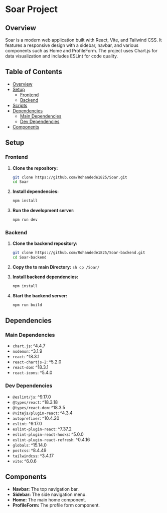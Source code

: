 # Soar Project

## Overview
Soar is a modern web application built with React, Vite, and Tailwind CSS. It features a responsive design with a sidebar, navbar, and various components such as Home and ProfileForm. The project uses Chart.js for data visualization and includes ESLint for code quality.

## Table of Contents
- [Overview](#overview)
- [Setup](#setup)
    - [Frontend](#frontend)
    - [Backend](#backend)
- [Scripts](#scripts)
- [Dependencies](#dependencies)
    - [Main Dependencies](#main-dependencies)
    - [Dev Dependencies](#dev-dependencies)
- [Components](#components)

## Setup

### Frontend
1. **Clone the repository:**
     ```sh
     git clone https://github.com/Rohandede1825/Soar.git
     cd Soar
     ```


2. **Install dependencies:**
     ```sh
     npm install
     ```

3. **Run the development server:**
     ```sh
     npm run dev
     ```

### Backend
1. **Clone the backend repository:**
    ```sh
    git clone https://github.com/Rohandede1825/Soar-backend.git
    cd Soar-backend
    ```
2. **Copy the to main Directory:**
        ```sh
        cp /Soar/
        ```

3. **Install backend dependencies:**
    ```sh
    npm install
    ```

4. **Start the backend server:**
    ```sh
    npm run build
    ```

## Dependencies

### Main Dependencies
- `chart.js`: ^4.4.7
- `nodemon`: ^3.1.9
- `react`: ^18.3.1
- `react-chartjs-2`: ^5.2.0
- `react-dom`: ^18.3.1
- `react-icons`: ^5.4.0

### Dev Dependencies
- `@eslint/js`: ^9.17.0
- `@types/react`: ^18.3.18
- `@types/react-dom`: ^18.3.5
- `@vitejs/plugin-react`: ^4.3.4
- `autoprefixer`: ^10.4.20
- `eslint`: ^9.17.0
- `eslint-plugin-react`: ^7.37.2
- `eslint-plugin-react-hooks`: ^5.0.0
- `eslint-plugin-react-refresh`: ^0.4.16
- `globals`: ^15.14.0
- `postcss`: ^8.4.49
- `tailwindcss`: ^3.4.17
- `vite`: ^6.0.6

## Components
- **Navbar:** The top navigation bar.
- **Sidebar:** The side navigation menu.
- **Home:** The main home component.
- **ProfileForm:** The profile form component.

